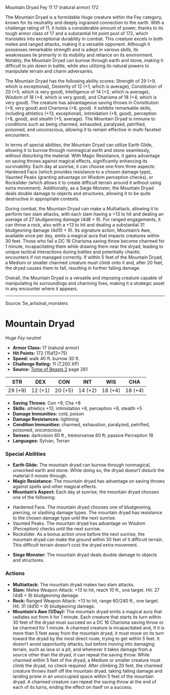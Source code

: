 <MonsterName/>Mountain Dryad</MonsterName>
<CreatureType/>Fey</CreatureType>
<CR/>11</CR>
<AC/>17 (natural armor)</AC>
<HP/>172</HP>
<summary>The Mountain Dryad is a formidable Huge creature within the Fey category, known for its neutrality and deeply ingrained connection to the earth. With a challenge rating of 11, it holds a considerable amount of power, thanks to its tough armor class of 17 and a substantial hit point pool of 172, which translates into exceptional durability in combat. This creature excels in both melee and ranged attacks, making it a versatile opponent. Although it possesses remarkable strength and is adept in various skills, its weaknesses lie primarily in its mobility and reliance on its environment. Notably, the Mountain Dryad can burrow through earth and stone, making it difficult to pin down in battle, while also utilizing its natural powers to manipulate terrain and charm adversaries.</summary>

<detail>

The Mountain Dryad has the following ability scores: Strength of 29 (+9, which is exceptional), Dexterity of 12 (+1, which is average), Constitution of 20 (+5, which is very good), Intelligence of 14 (+2, which is average), Wisdom of 18 (+4, which is very good), and Charisma of 18 (+4, which is very good). The creature has advantageous saving throws in Constitution (+9, very good) and Charisma (+8, good). It exhibits remarkable skills, including athletics (+13, exceptional), intimidation (+8, good), perception (+8, good), and stealth (+5, average). The Mountain Dryad is immune to conditions such as being charmed, exhausted, paralyzed, petrified, poisoned, and unconscious, allowing it to remain effective in multi-faceted encounters.

In terms of special abilities, the Mountain Dryad can utilize Earth Glide, allowing it to burrow through nonmagical earth and stone seamlessly, without disturbing the material. With Magic Resistance, it gains advantage on saving throws against magical effects, significantly enhancing its survivability. Each day at sunrise, it can choose one from three aspects: Hardened Face (which provides resistance to a chosen damage type), Vaunted Peaks (granting advantage on Wisdom perception checks), or Rockslider (which allows it to create difficult terrain around it without using extra movement). Additionally, as a Siege Monster, the Mountain Dryad deals double damage to objects and structures, allowing it to be quite destructive in appropriate contexts.

During combat, the Mountain Dryad can make a Multiattack, allowing it to perform two slam attacks, with each slam having a +13 to hit and dealing an average of 27 bludgeoning damage (4d8 + 9). For ranged engagements, it can throw a rock, also with a +13 to hit and dealing a substantial 31 bludgeoning damage (4d10 + 9). Its signature action, Mountain’s Awe, available once per day, emits a magical aura that impacts creatures within 30 feet. Those who fail a DC 16 Charisma saving throw become charmed for 1 minute, incapacitating them while drawing them near the dryad, leading to unique tactical interactions during battles and potentially chaotic encounters if not managed correctly. If within 5 feet of the Mountain Dryad, a Medium or smaller charmed creature must climb onto it and, after 20 feet, the dryad causes them to fall, resulting in further falling damage.

Overall, the Mountain Dryad is a versatile and imposing creature capable of manipulating its surroundings and charming foes, making it a strategic asset in any encounter where it appears.</detail>



---

Source: 5e_artisinal_monsters

# Mountain Dryad

*Huge* *Fey* *neutral*

- **Armor Class:** 17 (natural armor)
- **Hit Points:** 172 (15d12+75)
- **Speed:** walk 40 ft. burrow 30 ft.
- **Challenge Rating:** 11 (7,200 XP)
- **Source:** [Tome of Beasts 2](https://koboldpress.com/kpstore/product/tome-of-beasts-2-for-5th-edition) page 261

| STR | DEX | CON | INT | WIS | CHA |
| --- | --- | --- | --- | --- | --- |
| 29 (+9) | 12 (+1) | 20 (+5) | 14 (+2) | 18 (+4) | 18 (+4) |

- **Saving Throws**: Con +9, Cha +8
- **Skills:** athletics +13, intimidation +8, perception +8, stealth +5
- **Damage Immunities:** cold, poison
- **Damage Resistances:** lightning
- **Condition Immunities:** charmed, exhaustion, paralyzed, petrified, poisoned, unconscious
- **Senses:** darkvision 60 ft., tremorsense 60 ft; passive Perception 18
- **Languages:** Sylvan, Terran

### Special Abilities

- **Earth Glide:** The mountain dryad can burrow through nonmagical, unworked earth and stone. While doing so, the dryad doesn’t disturb the material it moves through.
- **Magic Resistance:** The mountain dryad has advantage on saving throws against spells and other magical effects.
- **Mountain’s Aspect:** Each day at sunrise, the mountain dryad chooses one of the following: 
* Hardened Face. The mountain dryad chooses one of bludgeoning, piercing, or slashing damage types. The mountain dryad has resistance to the chosen damage type until the next sunrise. 
* Vaunted Peaks. The mountain dryad has advantage on Wisdom (Perception) checks until the next sunrise. 
* Rockslider. As a bonus action once before the next sunrise, the mountain dryad can make the ground within 30 feet of it difficult terrain. This difficult terrain doesn’t cost the dryad extra movement.
- **Siege Monster:** The mountain dryad deals double damage to objects and structures.

### Actions

- **Multiattack:** The mountain dryad makes two slam attacks.
- **Slam:** Melee Weapon Attack: +13 to hit, reach 10 ft., one target. Hit: 27 (4d8 + 9) bludgeoning damage.
- **Rock:** Ranged Weapon Attack: +13 to hit, range 60/240 ft., one target. Hit: 31 (4d10 + 9) bludgeoning damage.
- **Mountain’s Awe (1/Day):** The mountain dryad emits a magical aura that radiates out from it for 1 minute. Each creature that starts its turn within 30 feet of the dryad must succeed on a DC 16 Charisma saving throw or be charmed for 1 minute. A charmed creature is incapacitated and, if it is more than 5 feet away from the mountain dryad, it must move on its turn toward the dryad by the most direct route, trying to get within 5 feet. It doesn’t avoid opportunity attacks, but before moving into damaging terrain, such as lava or a pit, and whenever it takes damage from a source other than the dryad, it can repeat the saving throw. While charmed within 5 feet of the dryad, a Medium or smaller creature must climb the dryad, no check required. After climbing 20 feet, the charmed creature throws itself off the mountain dryad, taking falling damage and landing prone in an unoccupied space within 5 feet of the mountain dryad. A charmed creature can repeat the saving throw at the end of each of its turns, ending the effect on itself on a success.




